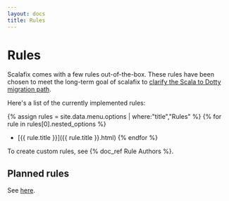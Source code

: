```yaml
---
layout: docs
title: Rules
---
```


# Rules

Scalafix comes with a few rules out-of-the-box.
These rules have been chosen to meet the long-term goal of scalafix to
[clarify the Scala to Dotty migration path](http://scala-lang.org/blog/2016/05/30/scala-center-advisory-board.html#the-first-meeting).

Here's a list of the currently implemented rules:

{% assign rules = site.data.menu.options | where:"title","Rules" %}
{% for rule in rules[0].nested_options %}
  - [{{ rule.title }}]({{ rule.title }}.html)
{% endfor %}

To create custom rules, see {% doc_ref Rule Authors %}.

## Planned rules
See [here](https://github.com/scalacenter/scalafix/labels/rule).
